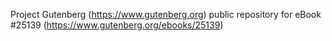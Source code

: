 Project Gutenberg (https://www.gutenberg.org) public repository for eBook #25139 (https://www.gutenberg.org/ebooks/25139)
